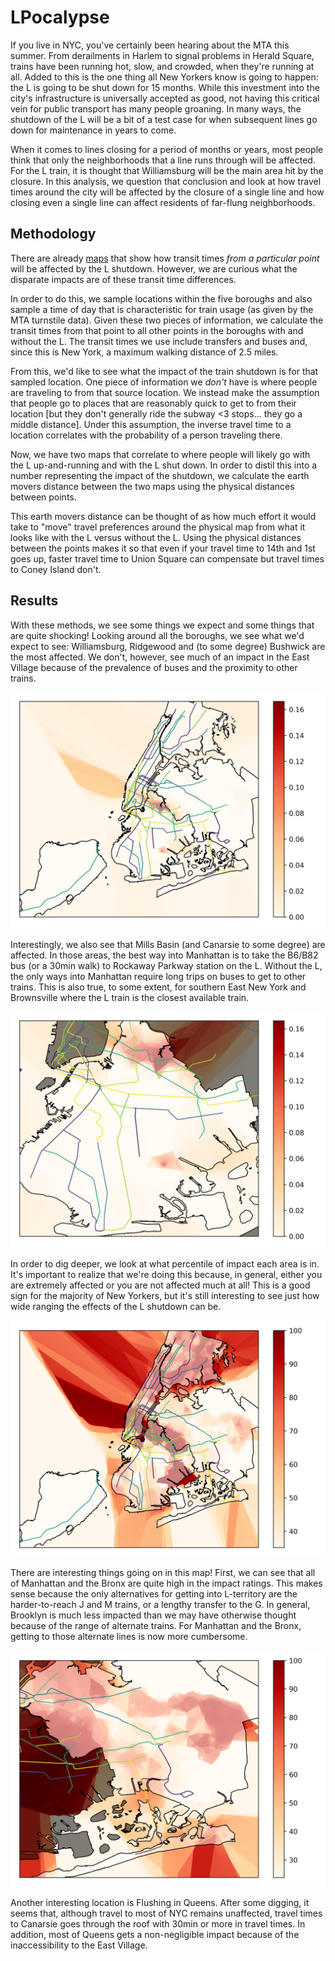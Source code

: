 # LPocalypse

If you live in NYC, you've certainly been hearing about the MTA this summer. From derailments in Harlem to signal problems in Herald Square, trains have been running hot, slow, and crowded, when they're running at all. Added to this is the one thing all New Yorkers know is going to happen: the L is going to be shut down for 15 months. While this investment into the city's infrastructure is universally accepted as good, not having this critical vein for public transport has many people groaning. In many ways, the shutdown of the L will be a bit of a test case for when subsequent lines go down for maintenance in years to come.

When it comes to lines closing for a period of months or years, most people think that only the neighborhoods that a line runs through will be affected. For the L train, it is thought that Williamsburg will be the main area hit by the closure. In this analysis, we question that conclusion and look at how travel times around the city will be affected by the closure of a single line and how closing even a single line can affect residents of far-flung neighborhoods.


## Methodology

There are already [maps](http://transit.sidewalklabs.com) that show how
transit times _from a particular point_ will be affected by the L shutdown.
However, we are curious what the disparate impacts are of these transit time
differences.

In order to do this, we sample locations within the five boroughs and also
sample a time of day that is characteristic for train usage (as given by the MTA
turnstile data). Given these two pieces of information, we calculate the transit
times from that point to all other points in the boroughs with and without the
L. The transit times we use include transfers and buses and, since this is New
York, a maximum walking distance of 2.5 miles.

From this, we'd like to see what the impact of the train shutdown is for that
sampled location. One piece of information we _don't_ have is where people are
traveling to from that source location. We instead make the assumption that
people go to places that are reasonably quick to get to from their location [but they don't generally ride the subway <3 stops... they go a middle distance]. Under this
assumption, the inverse travel time to a location correlates with the probability
of a person traveling there.

Now, we have two maps that correlate to where people will likely go with the L
up-and-running and with the L shut down. In order to distil this into a number
representing the impact of the shutdown, we calculate the earth movers distance
between the two maps using the physical distances between points.

This earth movers distance can be thought of as how much effort it would take to
"move" travel preferences around the physical map from what it looks like with
the L versus without the L. Using the physical distances between the points makes
it so that even if your travel time to 14th and 1st goes up, faster travel time
to Union Square can compensate but travel times to Coney Island don't.



## Results

With these methods, we see some things we expect and some things that are quite
shocking! Looking around all the boroughs, we see what we'd expect to see:
Williamsburg, Ridgewood and (to some degree) Bushwick are the most affected. We
don't, however, see much of an impact in the East Village because of the
prevalence of buses and the proximity to other trains.

![](figures/impact_NYC.png)

Interestingly, we also see that Mills Basin (and Canarsie to some degree) are
affected. In those areas, the best way into Manhattan is to take the B6/B82 bus
(or a 30min walk) to Rockaway Parkway station on the L. Without the L, the only
ways into Manhattan require long trips on buses to get to other trains. This is
also true, to some extent, for southern East New York and Brownsville where the
L train is the closest available train.

![](figures/impact_Brooklyn.png)


In order to dig deeper, we look at what percentile of impact each area is in.
It's important to realize that we're doing this because, in general, either you
are extremely affected or you are not affected much at all! This is a good sign
for the majority of New Yorkers, but it's still interesting to see just how wide
ranging the effects of the L shutdown can be.

![](figures/impact_NYC_percentile.png)

There are interesting things going on in this map! First, we can see that all of
Manhattan and the Bronx are quite high in the impact ratings. This makes sense
because the only alternatives for getting into L-territory are the
harder-to-reach J and M trains, or a lengthy transfer to the G. In general,
Brooklyn is much less impacted than we may have otherwise thought because of the
range of alternate trains. For Manhattan and the Bronx, getting to those
alternate lines is now more cumbersome.

![](figures/impact_Queens_percentile.png)

Another interesting location is Flushing in Queens. After some digging, it seems
that, although travel to most of NYC remains unaffected, travel times to
Canarsie goes through the roof with 30min or more in travel times. In addition,
most of Queens gets a non-negligible impact because of the inaccessibility to the
East Village.
